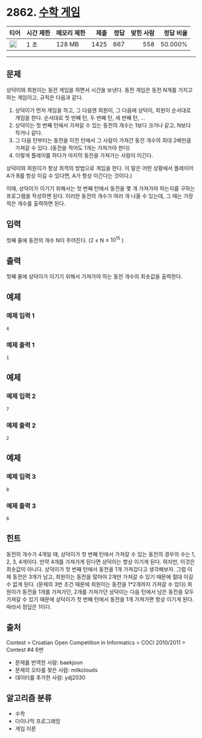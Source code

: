 # 2862. [수학 게임](https://www.acmicpc.net/problem/2862)

| 티어 | 시간 제한 | 메모리 제한 | 제출 | 정답 | 맞힌 사람 | 정답 비율 |
|---|---|---|---:|---:|---:|---:|
| <img src="https://static.solved.ac/tier_small/20.svg" width="20px" /> | 1 초 | 128 MB | 1425 | 667 | 558 | 50.000% |

---

## 문제

상덕이와 희원이는 동전 게임을 하면서 시간을 보낸다. 동전 게임은 동전 N개를 가지고 하는 게임이고, 규칙은 다음과 같다.

1. 상덕이가 먼저 게임을 하고, 그 다음엔 희원이, 그 다음에 상덕이, 희원이 순서대로 게임을 한다. 순서대로 첫 번째 턴, 두 번째 턴, 세 번째 턴, ...
2. 상덕이는 첫 번째 턴에서 가져갈 수 있는 동전의 개수는 1보다 크거나 같고, N보다 작거나 같다.
3. 그 다음 턴부터는 동전을 이전 턴에서 그 사람이 가져간 동전 개수의 최대 2배만큼 가져갈 수 있다. (동전을 적어도 1개는 가져가야 한다)
4. 이렇게 플레이를 하다가 마지막 동전을 가져가는 사람이 이긴다.

상덕이와 희원이가 항상 최적의 방법으로 게임을 한다. 이 말은 어떤 상황에서 플레이어 A가 B를 항상 이길 수 있다면, A가 항상 이긴다는 것이다.)

이때, 상덕이가 이기기 위해서는 첫 번째 턴에서 동전을 몇 개 가져가야 하는지를 구하는 프로그램을 작성하면 된다. 이러한 동전의 개수가 여러 개 나올 수 있는데, 그 때는 가장 적은 개수를 출력하면 된다.

## 입력

첫째 줄에 동전의 개수 N이 주어진다. (2 ≤ N ≤ $10^{15}$
)

## 출력

첫째 줄에 상덕이가 이기기 위해서 가져가야 하는 동전 개수의 최솟값을 출력한다.

## 예제

### 예제 입력 1

```
4
```

### 예제 출력 1

```
1
```

## 예제

### 예제 입력 2

```
7
```

### 예제 출력 2

```
2
```

## 예제

### 예제 입력 3

```
8
```

### 예제 출력 3

```
8
```

## 힌트

동전의 개수가 4개일 때, 상덕이가 첫 번째 턴에서 가져갈 수 있는 동전의 경우의 수는 1, 2, 3, 4개이다. 만약 4개를 가져가게 된다면 상덕이는 항상 이기게 된다. 하지만, 이것은 최솟값이 아니다. 상덕이가 첫 번째 턴에서 동전을 1개 가져갔다고 생각해보자. 그럼 이제 동전은 3개가 남고, 희원이는 동전을 많아야 2개만 가져갈 수 있기 때문에 절대 이길 수 없게 된다. (문제의 3번 조건 때문에 희원이는 동전을 1*2개까지 가져갈 수 있다) 희원이가 동전을 1개를 가져가던, 2개를 가져가던 상덕이는 다음 턴에서 남은 동전을 모두 가져갈 수 있기 때문에 상덕이가 첫 번째 턴에서 동전을 1개 가져가면 항상 이기게 된다. 따라서 정답은 1이다.

## 출처

Contest
\> 
Croatian Open Competition in Informatics
\> 
COCI 2010/2011
\> 
Contest #4
6번

- 문제를 번역한 사람: baekjoon
- 문제의 오타를 찾은 사람: milkclouds
- 데이터를 추가한 사람: ydj2030

## 알고리즘 분류

- 수학
- 다이나믹 프로그래밍
- 게임 이론

